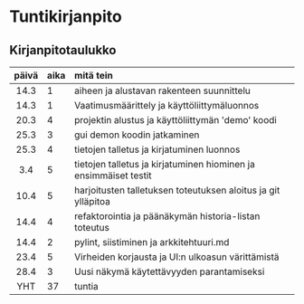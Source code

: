 # Tuntikirjanpito

## Kirjanpitotaulukko
| päivä | aika | mitä tein  |
| :----:|:-----| :-----|
| 14.3  | 1    | aiheen ja alustavan rakenteen suunnittelu |
| 14.3  | 1    | Vaatimusmäärittely ja käyttöliittymäluonnos |
| 20.3  | 4   | projektin alustus ja käyttöliittymän 'demo' koodi |
| 25.3  | 3   | gui demon koodin jatkaminen |
| 25.3  | 4   | tietojen talletus ja kirjatuminen luonnos |
| 3.4   | 5   | tietojen talletus ja kirjatuminen hiominen ja ensimmäiset testit |
| 10.4  | 5   | harjoitusten talletuksen toteutuksen aloitus ja git ylläpitoa |
| 14.4  | 4   | refaktorointia ja päänäkymän historia-listan toteutus |
| 14.4   | 2   | pylint, siistiminen ja arkkitehtuuri.md |
| 23.4   | 5   | Virheiden korjausta ja UI:n ulkoasun värittämistä  |
| 28.4   | 3  | Uusi näkymä käytettävyyden parantamiseksi |
| YHT  | 37   | tuntia |

